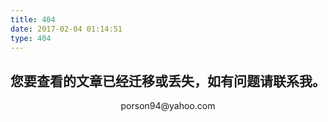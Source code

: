 ```yaml
---
title: 404
date: 2017-02-04 01:14:51
type: 404
---
```

<center>
<h2>您要查看的文章已经迁移或丢失，如有问题请联系我。</h2>
porson94@yahoo.com
</center>
